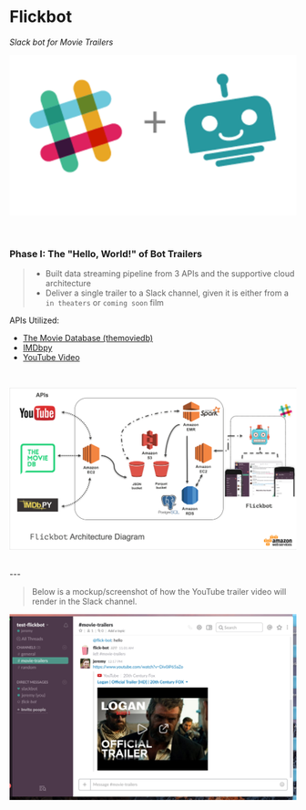 # Flickbot
 <i>Slack bot for Movie Trailers</i>

 <p align="center">
   <img src="img/slack_bot.png"/>
 </p>


<br>

### Phase I: The "Hello, World!" of Bot Trailers

>* Built data streaming pipeline from 3 APIs and the supportive cloud architecture
>* Deliver a single trailer to a Slack channel, given it is either from a `in theaters` or `coming soon` film


 APIs Utilized:

 * [The Movie Database (themoviedb)]('https://www.themoviedb.org/documentation/api')
 * [IMDbpy]('http://imdbpy.sourceforge.net/index.html')
 * [YouTube Video]('https://developers.google.com/youtube/v3/')

<br>

 <p align="center">
   <img src="img/flickbot-diagram.png"/>
 </p>

<br>
---

>Below is a mockup/screenshot of how the YouTube trailer video will render in the Slack channel.


<p align="center">
  <img src="img/test-env-screenshot.png"/>
</p>
